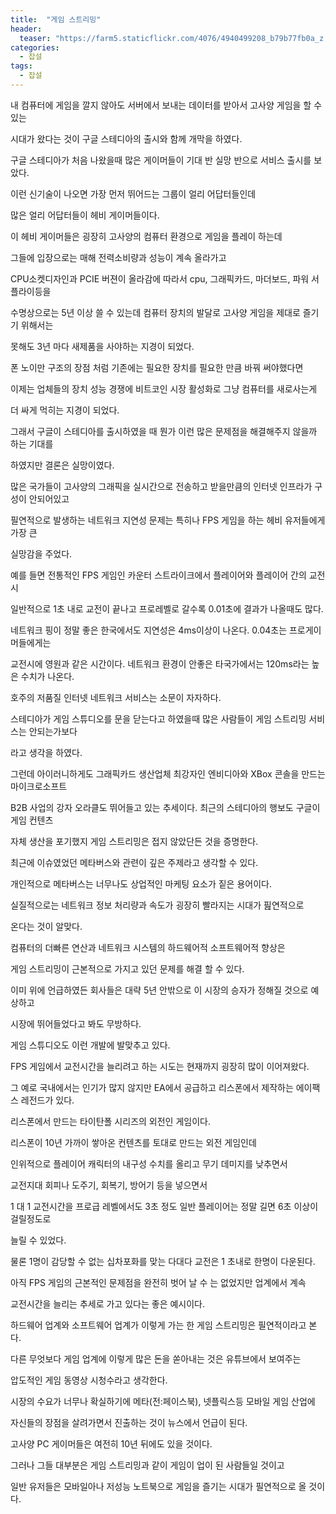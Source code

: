```yaml
---
title:  "게임 스트리밍"
header:
  teaser: "https://farm5.staticflickr.com/4076/4940499208_b79b77fb0a_z.jpg"
categories: 
  - 잡설
tags:
  - 잡설
---
```

   
   내 컴퓨터에 게임을 깔지 않아도 서버에서 보내는 데이터를 받아서 고사양 게임을 할 수 있는
   
   시대가 왔다는 것이 구글 스테디아의 출시와 함께 개막을 하였다.
   
   구글 스테디아가 처음 나왔을때 많은 게이머들이 기대 반 실망 반으로 서비스 출시를 보았다.
  
  이런 신기술이 나오면 가장 먼저 뛰어드는 그룹이 얼리 어답터들인데 
  
  많은 얼리 어답터들이 헤비 게이머들이다.
  
  이 헤비 게이머들은 굉장히 고사양의 컴퓨터 환경으로 게임을 플레이 하는데
  
  그들에 입장으로는 매해 전력소비량과 성능이 계속 올라가고
  
  CPU소켓디자인과 PCIE 버젼이 올라감에 따라서 cpu, 그래픽카드, 마더보드, 파워 서플라이등을
  
  수명상으로는 5년 이상 쓸 수 있는데 컴퓨터 장치의 발달로 고사양 게임을 제대로 즐기기 위해서는
  
  못해도 3년 마다 새제품을 사야하는 지경이 되었다.
  
  폰 노이만 구조의 장점 처럼 기존에는 필요한 장치를 필요한 만큼 바꿔 써야했다면
  
  이제는 업체들의 장치 성능 경쟁에 비트코인 시장 활성화로 그냥 컴퓨터를 새로사는게
  
  더 싸게 먹히는 지경이 되었다.
  
   
   그래서 구글이 스테디아를 출시하였을 때 뭔가 이런 많은 문제점을 해결해주지 않을까 하는 기대를
   
  하였지만 결론은 실망이였다.
   
  많은 국가들이 고사양의 그래픽을 실시간으로 전송하고 받을만큼의 인터넷 인프라가 구성이 안되어있고
  
  필연적으로 발생하는 네트워크 지연성 문제는 특히나 FPS 게임을 하는 헤비 유저들에게 가장 큰
  
  실망감을 주었다.
  
  예를 들면 전통적인 FPS 게임인 카운터 스트라이크에서 플레이어와 플레이어 간의 교전시
  
  일반적으로  1초 내로 교전이 끝나고 프로레벨로 갈수록 0.01초에 결과가 나올때도 많다.
  
  네트워크 핑이 정말 좋은 한국에서도 지연성은 4ms이상이 나온다. 0.04초는 프로게이머들에게는
  
  교전시에 영원과 같은 시간이다. 네트워크 환경이 안좋은 타국가에서는 120ms라는 높은 수치가 나온다.
  
  호주의 저품질 인터넷 네트워크 서비스는 소문이 자자하다.
  
  
   스테디아가 게임 스튜디오를 문을 닫는다고 하였을때 많은 사람들이 게임 스트리밍 서비스는 안되는가보다
   
   라고 생각을 하였다.
   
   그런데 아이러니하게도 그래픽카드 생산업체 최강자인 엔비디아와 XBox 콘솔을 만드는 마이크로소프트
   
   B2B 사업의 강자 오라클도 뛰어들고 있는 추세이다. 최근의 스테디아의 행보도 구글이 게임 컨텐츠
  
   자체 생산을 포기했지 게임 스트리밍은 접지 않았단든 것을 증명한다. 
   
   
   
   최근에 이슈였었던 메타버스와 관련이 깊은 주제라고 생각할 수 있다.
   
   개인적으로 메타버스는 너무나도 상업적인 마케팅 요소가 짙은 용어이다.
   
   실질적으로는 네트워크 정보 처리량과 속도가 굉장히 빨라지는 시대가 핊연적으로
   
   온다는 것이 알맞다.
   
   
   컴퓨터의 더빠른 연산과 네트워크 시스템의 하드웨어적 소프트웨어적 향상은
   
   게임 스트리밍이 근본적으로 가지고 있던 문제를 해결 할 수 있다.
   
   이미 위에 언급하였든 회사들은 대략 5년 안밖으로 이 시장의 승자가 정해질 것으로 예상하고
   
   시장에 뛰어들었다고 봐도 무방하다.
   
   
   게임 스튜디오도 이런 개발에 발맞추고 있다.
   
   FPS 게임에서 교전시간을 늘리려고 하는 시도는 현재까지 굉장히 많이 이어져왔다.
   
   그 예로 국내에서는 인기가 많지 않지만 EA에서 공급하고 리스폰에서 제작하는 에이팩스 레전드가 있다.
   
   리스폰에서 만드는 타이탄폴 시리즈의 외전인 게임이다.
   
   리스폰이 10년 가까이 쌓아온 컨텐츠를 토대로 만드는 외전 게임인데
   
   인위적으로 플레이어 캐릭터의 내구성 수치를 올리고 무기 데미지를 낮추면서
   
   교전지대 회피나 도주기, 회복기, 방어기 등을 넣으면서 
   
   1 대 1 교전시간을 프로급 레벨에서도 3초 정도 일반 플레이어는 정말 길면 6초 이상이 걸릴정도로
   
   늘릴 수 있었다. 
   
   물론 1명이 감당할 수 없는 십차포화를 맞는 다대다 교전은 1 초내로 한명이 다운된다.
   
   
   아직 FPS 게임의 근본적인 문제점을 완전히 벗어 날 수 는 없었지만 업계에서 계속
   
   교전시간을 늘리는 추세로 가고 있다는 좋은 예시이다. 
   
   
   하드웨어 업계와 소프트웨어 업계가 이렇게 가는 한 게임 스트리밍은 필연적이라고 본다.
   
   다른 무엇보다 게임 업계에 이렇게 많은 돈을 쏟아내는 것은 유튜브에서 보여주는
   
   압도적인 게임 동영상 시청수라고 생각한다.
   
   시장의 수요가 너무나 확실하기에 메타(전:페이스북), 넷플릭스등 모바일 게임 산업에
   
   자신들의 장점을 살려가면서 진출하는 것이 뉴스에서 언급이 된다.
   
   
   고사양 PC 게이머들은 여전히 10년 뒤에도 있을 것이다.
   
   그러나 그들 대부분은 게임 스트리밍과 같이 게임이 업이 된 사람들일 것이고
   
   일반 유저들은 모바일아나 저성능 노트북으로 게임을 즐기는 시대가 필연적으로 올 것이다.
  

 
